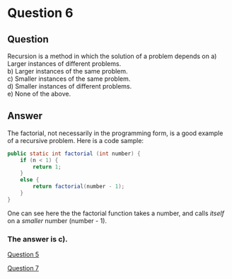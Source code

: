 # Question 6
## Question
Recursion is a method in which the solution of a problem depends on
a) Larger instances of different problems.  
b) Larger instances of the same problem.  
c) Smaller instances of the same problem.  
d) Smaller instances of different problems.   
e) None of the above.   
## Answer
The factorial, not necessarily in the programming form, is a good example of a recursive problem. Here is a code sample:
```java
public static int factorial (int number) {
	if (n < 1) {
		return 1;
	}
	else {
		return factorial(number - 1);
	}
}
```
One can see here the the factorial function takes a number, and calls *itself* on a *smaller* number (number - 1). 

### **The answer is c).**
[Question 5](https://thunderredstar.me/Test-2-Review/explanations/the_part_with_multiple_guesses/1-9/5)

[Question 7](https://thunderredstar.me/Test-2-Review/explanations/the_part_with_multiple_guesses/1-9/7)